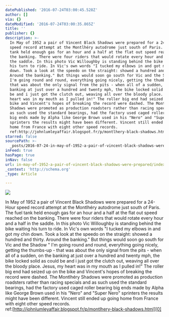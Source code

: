 ```yaml
---
datePublished: '2016-07-24T03:00:45.528Z'
author: []
via: {}
dateModified: '2016-07-24T03:00:35.865Z'
title: ''
publisher: {}
description: >-
  In May of 1952 a pair of Vincent Black Shadows were prepared for a 24-Hour
  speed record attempt at the Montlhéry autodrome just south of Paris. The fuel
  tank held enough gas for an hour and a half at the flat out speed reached on
  the banking. There were four riders that would rotate every hour and a half in
  the saddle. In this photo Vic Willoughby is standing behind the bike waiting
  his turn to ride. In Vic's own words "I tucked my elbows in and got my chin
  down. Took a look at the speedo on the straight: showed a hundred and thirty.
  Around the banking." But things would soon go south for Vic and the Shadow "
  I'm going round and round, everything going nicely, getting the thumbs-up -
  that was about the only signal from the pits - when all of a sudden, on the
  banking at just over a hundred and twenty mph, the bike locked solid as could
  be and i just got the clutch out, weaving all over the bloody place. Jesus, my
  heart was in my mouth as I pulled in!" The roller big end had seized up on the
  bike and Vincent's hopes of breaking the record were dashed. The Montlhéry
  Shadows were promoted as production roadsters rather than racing specials and
  as such used the standard bearings, had the factory used caged roller bearing
  big ends made by Alpha like George Brown used in his "Nero" and "Super Nero"
  sprinters the results might have been different. Vincent still ended up going
  home from France with eight other speed records. 
  ref:http://johnlumleyaffair.blogspot.fr/p/montlhery-black-shadows.html
starred: false
sourcePath: >-
  _posts/2016-07-24-in-may-of-1952-a-pair-of-vincent-black-shadows-were-prepared.md
inFeed: true
hasPage: true
inNav: false
url: in-may-of-1952-a-pair-of-vincent-black-shadows-were-prepared/index.html
_context: 'http://schema.org'
_type: Article

---
```

![](https://the-grid-user-content.s3-us-west-2.amazonaws.com/5edf2a35-7ce4-488f-8dcc-7c5fbdc9a375.jpg)

In May of 1952 a pair of Vincent Black Shadows were prepared for a 24-Hour speed record attempt at the Montlhéry autodrome just south of Paris. The fuel tank held enough gas for an hour and a half at the flat out speed reached on the banking. There were four riders that would rotate every hour and a half in the saddle. In this photo Vic Willoughby is standing behind the bike waiting his turn to ride. In Vic's own words "I tucked my elbows in and got my chin down. Took a look at the speedo on the straight: showed a hundred and thirty. Around the banking." But things would soon go south for Vic and the Shadow " I'm going round and round, everything going nicely, getting the thumbs-up - that was about the only signal from the pits - when all of a sudden, on the banking at just over a hundred and twenty mph, the bike locked solid as could be and i just got the clutch out, weaving all over the bloody place. Jesus, my heart was in my mouth as I pulled in!" The roller big end had seized up on the bike and Vincent's hopes of breaking the record were dashed. The Montlhéry Shadows were promoted as production roadsters rather than racing specials and as such used the standard bearings, had the factory used caged roller bearing big ends made by Alpha like George Brown used in his "Nero" and "Super Nero" sprinters the results might have been different. Vincent still ended up going home from France with eight other speed records.  
ref:[http://johnlumleyaffair.blogspot.fr/p/montlhery-black-shadows.html][0]

[0]: http://johnlumleyaffair.blogspot.fr/p/montlhery-black-shadows.html